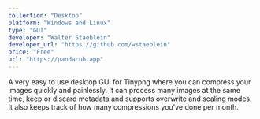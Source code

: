 ```yaml
---
collection: "Desktop"
platform: "Windows and Linux"
type: "GUI"
developer: "Walter Staeblein"
developer_url: "https://github.com/wstaeblein"
price: "Free"
url: "https://pandacub.app"
---
```


A very easy to use desktop GUI for Tinypng where you can compress your images quickly and painlessly. It can process many images at the same time, keep or discard metadata and supports overwrite and scaling modes. It also keeps track of how many compressions you've done per month.
